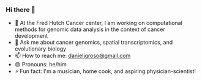 ### Hi there 👋
- 🔭 At the Fred Hutch Cancer center, I am working on computational methods for genomic data analysis in the context of cancer development
- 💬 Ask me about cancer genomics, spatial transcriptomics, and evolutionary biology
- 📫 How to reach me: danieljgroso@gmail.com
- 😄 Pronouns: he/him
- ⚡ Fun fact: I'm a musician, home cook, and aspiring physician-scientist!
<!--
**danieljgroso/danieljgroso** is a ✨ _special_ ✨ repository because its `README.md` (this file) appears on your GitHub profile.

- 🔭 I’m currently working on computational methods for genomic data analysis in the context of cancer development
- 💬 Ask me about cancer genomics, spatial transcriptomics, and evolutionary biology
- 📫 How to reach me: danieljgroso@gmail.com
- 😄 Pronouns: he/him
- ⚡ Fun fact: I'm a musician and home cook! 
-->
